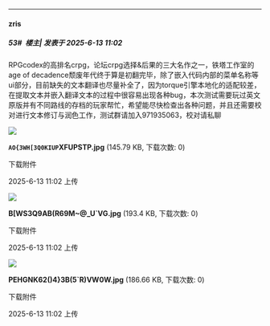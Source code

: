 ﻿
*****

####  zris  
##### 53#         楼主| 发表于 2025-6-13 11:02

RPGcodex的高排名crpg，论坛crpg选择&amp;后果的三大名作之一，铁塔工作室的age of decadence颓废年代终于算是初翻完毕，除了嵌入代码内部的菜单名称等ui部分，目前缺失的文本翻译也尽量补全了，因为torque引擎本地化的适配较差，在提取文本并嵌入翻译文本的过程中很容易出现各种bug，本次测试需要玩过英文原版并有不同路线的存档的玩家帮忙，希望能尽快检查出各种问题，并且还需要校对进行文本修订与润色工作，测试群请加入971935063，校对请私聊

<img src="https://img.stage1st.com/forum/202506/13/110209j71rwvv2n49p8r48.jpg" referrerpolicy="no-referrer">

<strong>`AO{3WH[3Q0KIUP`XFUPSTP.jpg</strong> (145.79 KB, 下载次数: 0)

下载附件

2025-6-13 11:02 上传

<img src="https://img.stage1st.com/forum/202506/13/110218jdbqkb7yobgp8bbp.jpg" referrerpolicy="no-referrer">

<strong>B[WS3Q9AB(R69M~@_U`VG.jpg</strong> (193.4 KB, 下载次数: 0)

下载附件

2025-6-13 11:02 上传

<img src="https://img.stage1st.com/forum/202506/13/110226l5kwfdfff8dddf5w.jpg" referrerpolicy="no-referrer">

<strong>PEHGNK62()4}3B(5`R)VW0W.jpg</strong> (186.66 KB, 下载次数: 0)

下载附件

2025-6-13 11:02 上传

